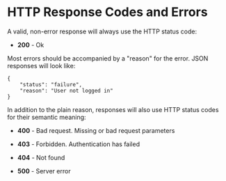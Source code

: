 # HTTP Response Codes and Errors

A valid, non-error response will always use the HTTP status code:

* __200__ - Ok

Most errors should be accompanied by a "reason" for the error.  JSON responses will look like:

```
{
	"status": "failure",
	"reason": "User not logged in"
}
```

In addition to the plain reason, responses will also use HTTP status codes for their semantic meaning:

* __400__ - Bad request.  Missing or bad request parameters

* __403__ - Forbidden.  Authentication has failed

* __404__ - Not found

* __500__ - Server error
